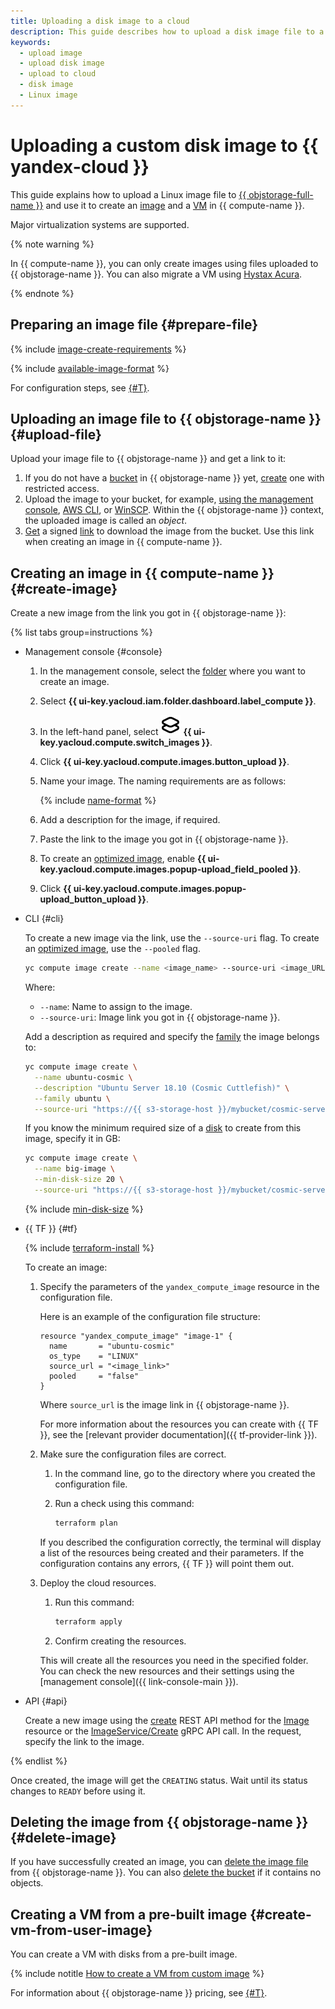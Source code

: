 ```yaml
---
title: Uploading a disk image to a cloud
description: This guide describes how to upload a disk image file to a Linux {{ objstorage-name }} and use it to create an image and a virtual machine in {{ compute-name }}.
keywords:
  - upload image
  - upload disk image
  - upload to cloud
  - disk image
  - Linux image
---
```


# Uploading a custom disk image to {{ yandex-cloud }}

This guide explains how to upload a Linux image file to [{{ objstorage-full-name }}](../../../storage/) and use it to create an [image](../../concepts/image.md) and a [VM](../../concepts/vm.md) in {{ compute-name }}.

Major virtualization systems are supported.

{% note warning %}

In {{ compute-name }}, you can only create images using files uploaded to {{ objstorage-name }}. You can also migrate a VM using [Hystax Acura](../../../tutorials/infrastructure-management/hystax-migration.md).

{% endnote %}

## Preparing an image file {#prepare-file}

{% include [image-create-requirements](../../../_includes/compute/image-create-requirements.md) %}

{% include [available-image-format](../../../_includes/compute/available-image-format.md) %}

For configuration steps, see [{#T}](custom-image.md).

## Uploading an image file to {{ objstorage-name }} {#upload-file}

Upload your image file to {{ objstorage-name }} and get a link to it:

1. If you do not have a [bucket](../../../storage/concepts/bucket.md) in {{ objstorage-name }} yet, [create](../../../storage/operations/buckets/create.md) one with restricted access.
1. Upload the image to your bucket, for example, [using the management console](../../../storage/operations/objects/upload.md), [AWS CLI](../../../storage/tools/aws-cli.md), or [WinSCP](../../../storage/tools/winscp.md). Within the {{ objstorage-name }} context, the uploaded image is called an _object_.
1. [Get](../../../storage/operations/objects/link-for-download.md) a signed [link](../../../storage/concepts/pre-signed-urls.md) to download the image from the bucket. Use this link when creating an image in {{ compute-name }}.

## Creating an image in {{ compute-name }} {#create-image}

Create a new image from the link you got in {{ objstorage-name }}:

{% list tabs group=instructions %}

- Management console {#console}

  1. In the management console, select the [folder](../../../resource-manager/concepts/resources-hierarchy.md#folder) where you want to create an image.
  1. Select **{{ ui-key.yacloud.iam.folder.dashboard.label_compute }}**.
  1. In the left-hand panel, select ![image](../../../_assets/console-icons/layers.svg) **{{ ui-key.yacloud.compute.switch_images }}**.
  1. Click **{{ ui-key.yacloud.compute.images.button_upload }}**.
  1. Name your image. The naming requirements are as follows:

      {% include [name-format](../../../_includes/name-format.md) %}

  1. Add a description for the image, if required.
  1. Paste the link to the image you got in {{ objstorage-name }}.
  1. To create an [optimized image](../../concepts/image.md#images-optimized-for-deployment), enable **{{ ui-key.yacloud.compute.images.popup-upload_field_pooled }}**.
  1. Click **{{ ui-key.yacloud.compute.images.popup-upload_button_upload }}**.

- CLI {#cli}

  To create a new image via the link, use the `--source-uri` flag. To create an [optimized image](../../concepts/image.md#images-optimized-for-deployment), use the `--pooled` flag.

  ```bash
  yc compute image create --name <image_name> --source-uri <image_URL> --pooled
  ```

  Where:
  * `--name`: Name to assign to the image.
  * `--source-uri`: Image link you got in {{ objstorage-name }}.

  Add a description as required and specify the [family](../../concepts/image.md#family) the image belongs to:

  ```bash
  yc compute image create \
    --name ubuntu-cosmic \
    --description "Ubuntu Server 18.10 (Cosmic Cuttlefish)" \
    --family ubuntu \
    --source-uri "https://{{ s3-storage-host }}/mybucket/cosmic-server-cloudimg-amd64.vmdk"
  ```

  If you know the minimum required size of a [disk](../../concepts/disk.md) to create from this image, specify it in GB:

  ```bash
  yc compute image create \
    --name big-image \
    --min-disk-size 20 \
    --source-uri "https://{{ s3-storage-host }}/mybucket/cosmic-server-cloudimg-amd64.vmdk"
  ```

  {% include [min-disk-size](../../_includes_service/min-disk-size.md) %}

- {{ TF }} {#tf}

  {% include [terraform-install](../../../_includes/terraform-install.md) %}

  To create an image:
  1. Specify the parameters of the `yandex_compute_image` resource in the configuration file.

     Here is an example of the configuration file structure:

     ```hcl
     resource "yandex_compute_image" "image-1" {
       name       = "ubuntu-cosmic"
       os_type    = "LINUX"
       source_url = "<image_link>"
       pooled     = "false"
     }
     ```

     Where `source_url` is the image link in {{ objstorage-name }}.

     For more information about the resources you can create with {{ TF }}, see the [relevant provider documentation]({{ tf-provider-link }}).
  1. Make sure the configuration files are correct.
     1. In the command line, go to the directory where you created the configuration file.
     1. Run a check using this command:

        ```bash
        terraform plan
        ```

       If you described the configuration correctly, the terminal will display a list of the resources being created and their parameters. If the configuration contains any errors, {{ TF }} will point them out.
  1. Deploy the cloud resources.
     1. Run this command:

        ```bash
        terraform apply
        ```

     1. Confirm creating the resources.

     This will create all the resources you need in the specified folder. You can check the new resources and their settings using the [management console]({{ link-console-main }}).

- API {#api}

  Create a new image using the [create](../../api-ref/Image/create.md) REST API method for the [Image](../../api-ref/Image/index.md) resource or the [ImageService/Create](../../api-ref/grpc/Image/create.md) gRPC API call. In the request, specify the link to the image.

{% endlist %}

Once created, the image will get the `CREATING` status. Wait until its status changes to `READY` before using it.

## Deleting the image from {{ objstorage-name }} {#delete-image}

If you have successfully created an image, you can [delete the image file](../../../storage/operations/objects/delete.md) from {{ objstorage-name }}. You can also [delete the bucket](../../../storage/operations/buckets/delete.md) if it contains no objects.

## Creating a VM from a pre-built image {#create-vm-from-user-image}

You can create a VM with disks from a pre-built image.

{% include notitle [How to create a VM from custom image](../../operations/vm-create/create-from-user-image.md#create-vm-from-image) %}

For information about {{ objstorage-name }} pricing, see [{#T}](../../../storage/pricing.md).